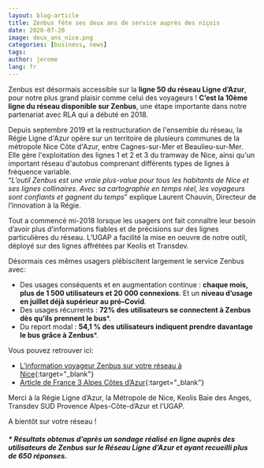 ```yaml
---
layout: blog-article
title: Zenbus fête ses deux ans de service auprès des niçois
date: 2020-07-20
image: deux_ans_nice.png
categories: [business, news]
tags:
author: jerome
lang: fr
---
```


Zenbus est désormais accessible sur la **ligne 50 du réseau Ligne d’Azur**, pour notre plus grand plaisir comme celui des voyageurs&nbsp;! **C’est la 10ème ligne du réseau disponible sur Zenbus**, une étape importante dans notre partenariat avec RLA qui a débuté en 2018. 

Depuis septembre 2019 et la restructuration de l'ensemble du réseau, la Régie Ligne d'Azur opère sur un territoire de plusieurs communes de la métropole Nice Côte d'Azur, entre Cagnes-sur-Mer et Beaulieu-sur-Mer. Elle gère l'exploitation des lignes 1 et 2 et 3 du tramway de Nice, ainsi qu'un important réseau d'autobus comprenant différents types de lignes à fréquence variable.<br>
“*L’outil Zenbus est une vraie plus-value pour tous les habitants de Nice et ses lignes collinaires. Avec sa cartographie en temps réel, les voyageurs sont confiants et gagnent du temps*” explique Laurent Chauvin, Directeur de l’innovation à la Régie. 

Tout a commencé mi-2018 lorsque les usagers ont fait connaître leur besoin d’avoir plus d’informations fiables et de précisions sur des lignes particulières du réseau. L’UGAP a facilité la mise en oeuvre de notre outil, déployé sur des lignes affrétées par Keolis et Transdev.

Désormais ces mêmes usagers plébiscitent largement le service Zenbus avec: 
- Des usages conséquents et en augmentation continue&nbsp;: **chaque mois, plus de 1 500 utilisateurs et 20 000 connexions**. Et un **niveau d’usage en juillet déjà supérieur au pré–Covid**.
- Des usages récurrents&nbsp;: **72% des utilisateurs se connectent à Zenbus dès qu’ils prennent le bus***.
- Du report modal&nbsp;: **54,1 % des utilisateurs indiquent prendre davantage le bus grâce à Zenbus***.

Vous pouvez retrouver ici:
- [L’information voyageur Zenbus sur votre réseau à Nice](https://zenbus.net/nicelda2833519?route=51&direction=0){:target="_blank"}
- [Article de France 3 Alpes Côtes d’Azur](https://france3-regions.francetvinfo.fr/provence-alpes-cote-d-azur/alpes-maritimes/nice/nice-nouvelle-application-zenbus-suit-temps-reel-parcours-votre-bus-1506259.html){:target="_blank"}

Merci à la Régie Ligne d’Azur, la Métropole de Nice, Keolis Baie des Anges, Transdev SUD Provence Alpes-Côte-d’Azur et l’UGAP.

A bientôt sur votre réseau&nbsp;!

##### \* Résultats obtenus d’après un sondage réalisé en ligne auprès des utilisateurs de Zenbus sur le Réseau Ligne d’Azur et ayant recueilli plus de 650 réponses.
